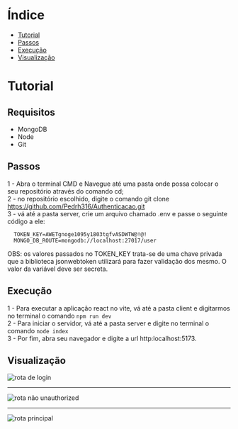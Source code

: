 # Índice 
* [Tutorial](#Tutorial)
* [Passos](##Passos)
* [Execução](##Execução)
* [Visualização](##Visualização)

# Tutorial
## Requisitos
- MongoDB
- Node
- Git

## Passos
1 - Abra o terminal CMD e Navegue até uma pasta onde possa colocar o seu repositório através do comando cd;  
2 - no repositório escolhido, digite o comando git clone https://github.com/Pedrh316/Authenticacao.git  
3 - vá até a pasta server, crie um arquivo chamado .env e passe o seguinte código a ele:  
```env
  TOKEN_KEY=AWETgnoge1095y1803tgfvASDWTW@!@!
  MONGO_DB_ROUTE=mongodb://localhost:27017/user
```
  OBS: os valores passados no TOKEN_KEY trata-se de uma chave privada que a biblioteca jsonwebtoken utilizará para fazer validação dos mesmo. O valor da variável deve ser secreta.

## Execução
1 - Para executar a aplicação react no vite, vá até a pasta client e digitarmos no terminal o comando ```npm run dev```  
2 - Para iniciar o servidor, vá até a pasta server e digite no terminal o comando ``` node index ```  
3 - Por fim, abra seu navegador e digite a url http:localhost:5173.   

## Visualização

![rota de login](https://user-images.githubusercontent.com/36244802/220136108-d20d0e41-a899-43d7-9a17-8dddd8e4b7e8.png)
<hr>

![rota não unauthorized](https://user-images.githubusercontent.com/36244802/220136219-32878b6b-28a8-420c-a942-732a964f226a.png)

<hr>

![rota principal](https://user-images.githubusercontent.com/36244802/220136295-8f36743f-83ca-4b4f-9809-6ab47344a3f0.png)
